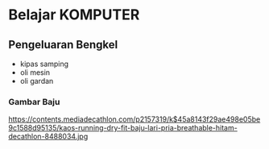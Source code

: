 # Belajar KOMPUTER

## Pengeluaran Bengkel 
- kipas samping
- oli mesin 
- oli gardan 

### Gambar Baju
https://contents.mediadecathlon.com/p2157319/k$45a8143f29ae498e05be9c1588d95135/kaos-running-dry-fit-baju-lari-pria-breathable-hitam-decathlon-8488034.jpg